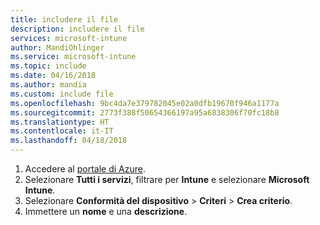 ```yaml
---
title: includere il file
description: includere il file
services: microsoft-intune
author: MandiOhlinger
ms.service: microsoft-intune
ms.topic: include
ms.date: 04/16/2018
ms.author: mandia
ms.custom: include file
ms.openlocfilehash: 9bc4da7e379782045e02a0dfb19670f946a1177a
ms.sourcegitcommit: 2773f388f50654366197a95a6838306f70fc18b8
ms.translationtype: HT
ms.contentlocale: it-IT
ms.lasthandoff: 04/18/2018
---
```

1. Accedere al [portale di Azure](https://portal.azure.com).
2. Selezionare **Tutti i servizi**, filtrare per **Intune** e selezionare **Microsoft Intune**.
3. Selezionare **Conformità del dispositivo** > **Criteri** > **Crea criterio**.
4. Immettere un **nome** e una **descrizione**.